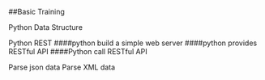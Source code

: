 ##Basic Training 

Python Data Structure

Python REST
        ####python build a simple web server
        ####python provides RESTful API
        ####Python call RESTful API
    
Parse json data
Parse XML data
